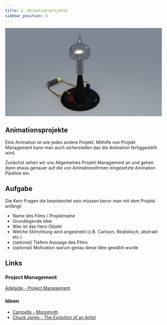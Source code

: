 ```yaml
---
title: 2. Animationsprojekte
sidebar_position: 0
---
```


![](/02_development/images/edison-lightbulb.jpg)

## Animationsprojekte

Eine Animation ist wie jedes andere Projekt. Mithilfe von Projekt Management kann man auch sicherstellen das die Animation fertiggestellt wird.

Zunächst sehen wir uns Allgemeines Projekt Management an und gehen dann etwas genauer auf die von Animationsfirmen eingesetzte Animation Pipeline ein.

## Aufgabe

Die Kern Fragen die beantwortet sein müssen bevor man mit dem Projekt anfängt:

- Name des Films / Projektname
- Grundlegende Idee
- Was ist das Hero Objekt
- Welche Stilrichtung wird angestrebt (z.B. Cartoon, Realistisch, abstrakt etc.)
- (optional) Tiefere Aussage des Films
- (optional) Motivation warum genau diese Idee gewählt wurde

## Links

### Project Management

[Adelaide - Project Management](https://www.edx.org/course/introduction-project-management-adelaidex-project101x-1)

### Ideen

- [Campells - Monomyth](https://www.youtube.com/watch?v=Hhk4N9A0oCA)
- [Chuck Jones - The Evolution of an Artist](https://www.youtube.com/watch?v=kHpXle4NqWI)
